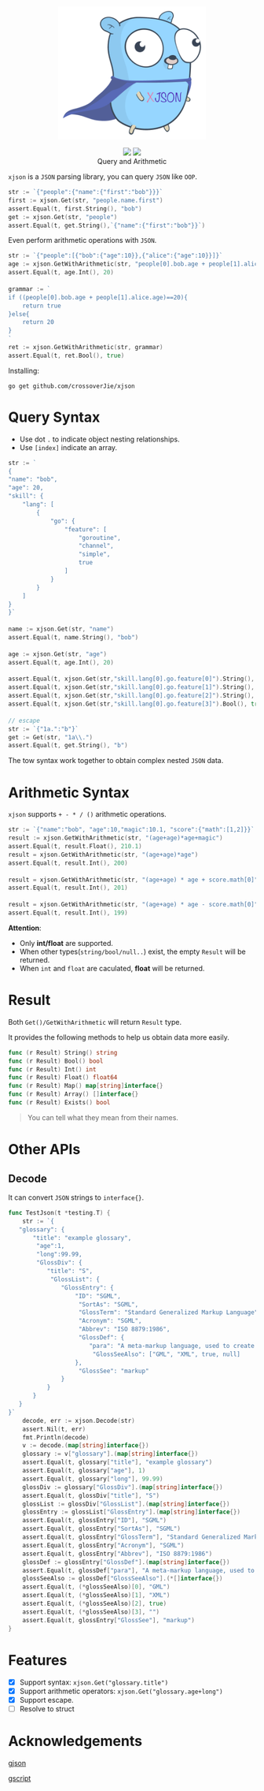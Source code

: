 <p align="center">
<img 
    src="xjson.png" 
    width="300" height="270" border="0" alt="xjson">
<br>
<p align="center">
<a href="https://goreportcard.com/report/github.com/crossoverJie/xjson"><img src="https://goreportcard.com/badge/github.com/crossoverJie/xjson"></a>
<a href="https://codecov.io/gh/crossoverJie/xjson"><img src="https://codecov.io/gh/crossoverJie/xjson/branch/main/graph/badge.svg?token=51WIOVFN95"></a>
<br>
Query and Arithmetic
</p>


`xjson` is a `JSON` parsing library, you can query `JSON` like `OOP`. 

```go
str := `{"people":{"name":{"first":"bob"}}}`
first := xjson.Get(str, "people.name.first")
assert.Equal(t, first.String(), "bob")
get := xjson.Get(str, "people")
assert.Equal(t, get.String(),`{"name":{"first":"bob"}}`)
```

Even perform arithmetic operations with `JSON`.

```go
str := `{"people":[{"bob":{"age":10}},{"alice":{"age":10}}]}`
age := xjson.GetWithArithmetic(str, "people[0].bob.age + people[1].alice.age")
assert.Equal(t, age.Int(), 20)

grammar := `
if ((people[0].bob.age + people[1].alice.age)==20){
	return true
}else{
	return 20
}
`
ret := xjson.GetWithArithmetic(str, grammar)
assert.Equal(t, ret.Bool(), true)
```

Installing:

```shell
go get github.com/crossoverJie/xjson
```

# Query Syntax

- Use dot `.` to indicate object nesting relationships.
- Use `[index]` indicate an array.

```go
str := `
{
"name": "bob",
"age": 20,
"skill": {
    "lang": [
        {
            "go": {
                "feature": [
                    "goroutine",
                    "channel",
                    "simple",
                    true
                ]
            }
        }
    ]
}
}`

name := xjson.Get(str, "name")
assert.Equal(t, name.String(), "bob")

age := xjson.Get(str, "age")
assert.Equal(t, age.Int(), 20)

assert.Equal(t, xjson.Get(str,"skill.lang[0].go.feature[0]").String(), "goroutine")
assert.Equal(t, xjson.Get(str,"skill.lang[0].go.feature[1]").String(), "channel")
assert.Equal(t, xjson.Get(str,"skill.lang[0].go.feature[2]").String(), "simple")
assert.Equal(t, xjson.Get(str,"skill.lang[0].go.feature[3]").Bool(), true)

// escape
str := `{"1a.":"b"}`
get := Get(str, "1a\\.")
assert.Equal(t, get.String(), "b")
```

The tow syntax work together to obtain complex nested `JSON` data.

# Arithmetic Syntax

`xjson` supports `+ - * / ()` arithmetic operations.

```go
str := `{"name":"bob", "age":10,"magic":10.1, "score":{"math":[1,2]}}`
result := xjson.GetWithArithmetic(str, "(age+age)*age+magic")
assert.Equal(t, result.Float(), 210.1)
result = xjson.GetWithArithmetic(str, "(age+age)*age")
assert.Equal(t, result.Int(), 200)

result = xjson.GetWithArithmetic(str, "(age+age) * age + score.math[0]")
assert.Equal(t, result.Int(), 201)

result = xjson.GetWithArithmetic(str, "(age+age) * age - score.math[0]")
assert.Equal(t, result.Int(), 199)
```

**Attention**:

- Only **int/float** are supported.
- When other types(`string/bool/null..`) exist, the empty `Result` will be returned.
- When `int` and `float` are caculated, **float** will be returned.

# Result

Both `Get()/GetWithArithmetic` will return `Result` type.


It provides the following methods to help us obtain data more easily.

```go
func (r Result) String() string
func (r Result) Bool() bool
func (r Result) Int() int
func (r Result) Float() float64
func (r Result) Map() map[string]interface{}
func (r Result) Array() []interface{}
func (r Result) Exists() bool
```

> You can tell what they mean from their names.

# Other APIs

## Decode

It can convert `JSON` strings to `interface{}`.

```go
func TestJson(t *testing.T) {
	str := `{
   "glossary": {
       "title": "example glossary",
		"age":1,
		"long":99.99,
		"GlossDiv": {
           "title": "S",
			"GlossList": {
               "GlossEntry": {
                   "ID": "SGML",
					"SortAs": "SGML",
					"GlossTerm": "Standard Generalized Markup Language",
					"Acronym": "SGML",
					"Abbrev": "ISO 8879:1986",
					"GlossDef": {
                       "para": "A meta-markup language, used to create markup languages such as DocBook.",
						"GlossSeeAlso": ["GML", "XML", true, null]
                   },
					"GlossSee": "markup"
               }
           }
       }
   }
}`
	decode, err := xjson.Decode(str)
	assert.Nil(t, err)
	fmt.Println(decode)
	v := decode.(map[string]interface{})
	glossary := v["glossary"].(map[string]interface{})
	assert.Equal(t, glossary["title"], "example glossary")
	assert.Equal(t, glossary["age"], 1)
	assert.Equal(t, glossary["long"], 99.99)
	glossDiv := glossary["GlossDiv"].(map[string]interface{})
	assert.Equal(t, glossDiv["title"], "S")
	glossList := glossDiv["GlossList"].(map[string]interface{})
	glossEntry := glossList["GlossEntry"].(map[string]interface{})
	assert.Equal(t, glossEntry["ID"], "SGML")
	assert.Equal(t, glossEntry["SortAs"], "SGML")
	assert.Equal(t, glossEntry["GlossTerm"], "Standard Generalized Markup Language")
	assert.Equal(t, glossEntry["Acronym"], "SGML")
	assert.Equal(t, glossEntry["Abbrev"], "ISO 8879:1986")
	glossDef := glossEntry["GlossDef"].(map[string]interface{})
	assert.Equal(t, glossDef["para"], "A meta-markup language, used to create markup languages such as DocBook.")
	glossSeeAlso := glossDef["GlossSeeAlso"].(*[]interface{})
	assert.Equal(t, (*glossSeeAlso)[0], "GML")
	assert.Equal(t, (*glossSeeAlso)[1], "XML")
	assert.Equal(t, (*glossSeeAlso)[2], true)
	assert.Equal(t, (*glossSeeAlso)[3], "")
	assert.Equal(t, glossEntry["GlossSee"], "markup")
}
```

# Features
- [x] Support syntax: `xjson.Get("glossary.title")`
- [x] Support arithmetic operators: `xjson.Get("glossary.age+long")`
- [x] Support escape.
- [ ] Resolve to struct

# Acknowledgements

[gjson](https://github.com/tidwall/gjson)

[gscript](https://github.com/crossoverjie/gscript)
